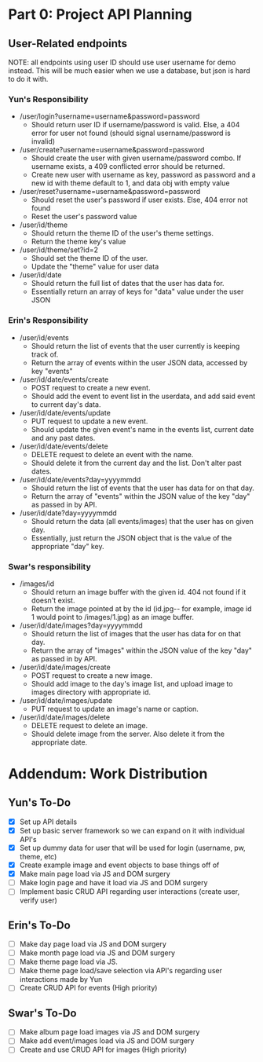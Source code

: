 # Part 0: Project API Planning
## User-Related endpoints
NOTE: all endpoints using user ID should use user username for demo instead. This will be much easier when we use a database, but json is hard to do it with.

### Yun's Responsibility
- /user/login?username=username&password=password
  - Should return user ID if username/password is valid. Else, a 404 error for user not found (should signal username/password is invalid)
- /user/create?username=username&password=password
  - Should create the user with given username/password combo. If username exists, a 409 conflicted error should be returned.
  - Create new user with username as key, password as password and a new id with theme default to 1, and data obj with empty value
- /user/reset?username=username&password=password
  - Should reset the user's password if user exists. Else, 404 error not found
  - Reset the user's password value
- /user/id/theme
  - Should return the theme ID of the user's theme settings.
  - Return the theme key's value
- /user/id/theme/set?id=2
  - Should set the theme ID of the user.
  - Update the "theme" value for user data
- /user/id/date
  - Should return the full list of dates that the user has data for.
  - Essentially return an array of keys for "data" value under the user JSON

### Erin's Responsibility
- /user/id/events
  - Should return the list of events that the user currently is keeping track of.
  - Return the array of events within the user JSON data, accessed by key "events"
- /user/id/date/events/create
  - POST request to create a new event.
  - Should add the event to event list in the userdata, and add said event to current day's data.
- /user/id/date/events/update
  - PUT request to update a new event.
  - Should update the given event's name in the events list, current date and any past dates.
- /user/id/date/events/delete
  - DELETE request to delete an event with the name.
  - Should delete it from the current day and the list. Don't alter past dates.
- /user/id/date/events?day=yyyymmdd
  - Should return the list of events that the user has data for on that day.
  - Return the array of "events" within the JSON value of the key "day" as passed in by API.
- /user/id/date?day=yyyymmdd
  - Should return the data (all events/images) that the user has on given day.
  - Essentially, just return the JSON object that is the value of the appropriate "day" key.

### Swar's responsibility
- /images/id
  - Should return an image buffer with the given id. 404 not found if it doesn't exist.
  - Return the image pointed at by the id (id.jpg-- for example, image id 1 would point to /images/1.jpg) as an image buffer.
- /user/id/date/images?day=yyyymmdd
  - Should return the list of images that the user has data for on that day.
  - Return the array of "images" within the JSON value of the key "day" as passed in by API.
- /user/id/date/images/create
  - POST request to create a new image.
  - Should add image to the day's image list, and upload image to images directory with appropriate id.
- /user/id/date/images/update
  - PUT request to update an image's name or caption.
- /user/id/date/images/delete
  - DELETE request to delete an image.
  - Should delete image from the server. Also delete it from the appropriate date.










# Addendum: Work Distribution
## Yun's To-Do
- [x] Set up API details
- [x] Set up basic server framework so we can expand on it with individual API's
- [x] Set up dummy data for user that will be used for login (username, pw, theme, etc)
- [x] Create example image and event objects to base things off of
- [x] Make main page load via JS and DOM surgery
- [ ] Make login page and have it load via JS and DOM surgery
- [ ] Implement basic CRUD API regarding user interactions (create user, verify user)
  
## Erin's To-Do
- [ ] Make day page load via JS and DOM surgery
- [ ] Make month page load via JS and DOM surgery
- [ ] Make theme page load via JS.
- [ ] Make theme page load/save selection via API's regarding user interactions made by Yun
- [ ] Create CRUD API for events (High priority)

## Swar's To-Do
- [ ] Make album page load images via JS and DOM surgery
- [ ] Make add event/images load via JS and DOM surgery
- [ ] Create and use CRUD API for images (High priority)
